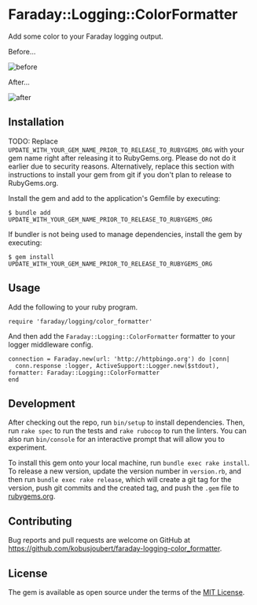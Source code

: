 # Faraday::Logging::ColorFormatter

Add some color to your Faraday logging output.

Before...

![before](https://user-images.githubusercontent.com/3071529/212807973-e87213da-d687-4db2-af70-5bb67eb81e0a.png)

After...

![after](https://user-images.githubusercontent.com/3071529/212807978-609ee381-f445-4d98-9994-31f7a4e5caa5.png)

## Installation

TODO: Replace `UPDATE_WITH_YOUR_GEM_NAME_PRIOR_TO_RELEASE_TO_RUBYGEMS_ORG` with your gem name right after releasing it to RubyGems.org. Please do not do it earlier due to security reasons. Alternatively, replace this section with instructions to install your gem from git if you don't plan to release to RubyGems.org.

Install the gem and add to the application's Gemfile by executing:

    $ bundle add UPDATE_WITH_YOUR_GEM_NAME_PRIOR_TO_RELEASE_TO_RUBYGEMS_ORG

If bundler is not being used to manage dependencies, install the gem by executing:

    $ gem install UPDATE_WITH_YOUR_GEM_NAME_PRIOR_TO_RELEASE_TO_RUBYGEMS_ORG

## Usage

Add the following to your ruby program.

    require 'faraday/logging/color_formatter'

And then add the `Faraday::Logging::ColorFormatter` formatter to your logger middleware config.

    connection = Faraday.new(url: 'http://httpbingo.org') do |conn|
      conn.response :logger, ActiveSupport::Logger.new($stdout), formatter: Faraday::Logging::ColorFormatter
    end

## Development

After checking out the repo, run `bin/setup` to install dependencies. Then, run `rake spec` to run the tests and `rake rubocop` to run the linters. You can also run `bin/console` for an interactive prompt that will allow you to experiment.

To install this gem onto your local machine, run `bundle exec rake install`. To release a new version, update the version number in `version.rb`, and then run `bundle exec rake release`, which will create a git tag for the version, push git commits and the created tag, and push the `.gem` file to [rubygems.org](https://rubygems.org).

## Contributing

Bug reports and pull requests are welcome on GitHub at https://github.com/kobusjoubert/faraday-logging-color_formatter.

## License

The gem is available as open source under the terms of the [MIT License](https://opensource.org/licenses/MIT).
